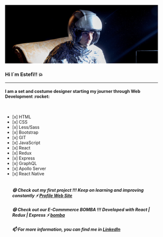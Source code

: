 <img src="https://github.com/EstefiBonessa/EstefiBonessa/blob/master/banner.jpg?raw=true" alt="Banner about Estefi">

### Hi  I´m Estefi!!  :boom:


<hr/>
<div>
  <h4> I am a set and costume designer starting my journer through Web Development :rocket:</h4>
  <br/>
      <ul>
        <li> [x] HTML </li>
        <li> [x] CSS </li>
        <li> [x] Less/Sass </li>
        <li> [x] Bootstrap </li>
        <li> [x] GIT </li>
        <li> [x] JavaScript </li>
        <li> [x] React </li>
        <li> [x] Redux </li>
        <li> [x] Express </li>
        <li> [x] GraphQL </li>
        <li> [x] Apollo Server </li>
        <li> [x] React Native </li>
        
<br/>

<h5> 😄  Check out my first project !!! Keep on learning and improving constantly ⚡ <a href="https://estefibonessa.github.io/Paginaweb">Profile Web Site</a></h5>
<h5> 😄  Check out our E-Commmerce BOMBA !!! Developed with React | Redux | Express  ⚡ <a href="https://bomba-ecommerce.web.app/">bomba </a></h5>
<h5> 📫  For more information, you can find me in <a href="https://www.linkedin.com/in/estefania-bonessa-67188293/">LinkedIn</a></h5>



<!--
**EstefiBonessa/EstefiBonessa** is a ✨ _special_ ✨ repository because its `README.md` (this file) appears on your GitHub profile.

Here are some ideas to get you started:

- 🔭 I’m currently working on ...
- 🌱 I’m currently learning ...
- 👯 I’m looking to collaborate on ...
- 🤔 I’m looking for help with ...
- 💬 Ask me about ...
- 📫 How to reach me: ...
- 😄 Pronouns: ...
- ⚡ Fun fact: ...
-->
